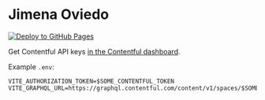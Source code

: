 # Jimena Oviedo

[![Deploy to GitHub Pages](https://github.com/jimena-oviedo/jimena-oviedo/actions/workflows/gh-pages.yml/badge.svg)](https://github.com/jimena-oviedo/jimena-oviedo/actions/workflows/gh-pages.yml)

Get Contentful API keys [in the Contentful dashboard](https://app.contentful.com/spaces/f3vrz52yvz69/api/keys).

Example `.env`:

```dotenv
VITE_AUTHORIZATION_TOKEN=$SOME_CONTENTFUL_TOKEN
VITE_GRAPHQL_URL=https://graphql.contentful.com/content/v1/spaces/$SOME_CONTENTFUL_SPACE/environments/master
```
